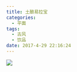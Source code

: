 ```yaml
---
title: 土酿易拉宝
categories:
  - 平面
tags:
  - 古风
  - 饮品
date: 2017-4-29 22:16:24
---
```

<image src="http://wx3.sinaimg.cn/large/005YECPzly1flmkyn5hlcj30ri0m0gxw.jpg" />